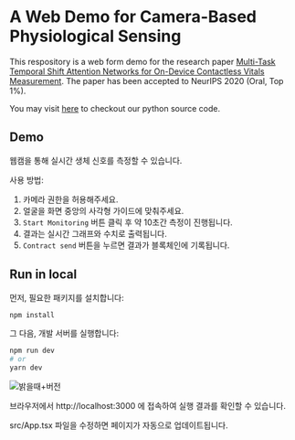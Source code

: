 # A Web Demo for Camera-Based Physiological Sensing

This respository is a web form demo for the research paper [Multi-Task Temporal Shift Attention Networks for On-Device Contactless Vitals Measurement](https://papers.nips.cc/paper/2020/file/e1228be46de6a0234ac22ded31417bc7-Paper.pdf). The paper has been accepted to NeurIPS 2020 (Oral, Top 1%).

You may visit [here](https://github.com/xliucs/MTTS-CAN) to checkout our python source code.

## Demo

웹캠을 통해 실시간 생체 신호를 측정할 수 있습니다.

사용 방법:
1. 카메라 권한을 허용해주세요.  
2. 얼굴을 화면 중앙의 사각형 가이드에 맞춰주세요.  
3. `Start Monitoring` 버튼 클릭 후 약 10초간 측정이 진행됩니다.  
4. 결과는 실시간 그래프와 수치로 출력됩니다.
5. `Contract send` 버튼을 누르면 결과가 블록체인에 기록됩니다.

## Run in local

먼저, 필요한 패키지를 설치합니다:
```bash
npm install
```

그 다음, 개발 서버를 실행합니다:

```bash
npm run dev
# or
yarn dev
```
![밝을때+버전](https://github.com/user-attachments/assets/52389a2e-3ec6-469f-8b26-f204d0efeae0)

브라우저에서 http://localhost:3000 에 접속하여 실행 결과를 확인할 수 있습니다.

src/App.tsx 파일을 수정하면 페이지가 자동으로 업데이트됩니다.
